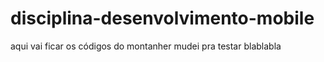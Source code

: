# disciplina-desenvolvimento-mobile
aqui vai ficar os códigos do montanher mudei pra testar blablabla


